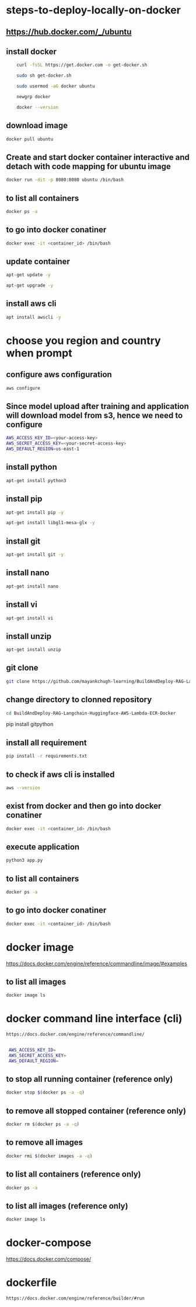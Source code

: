 # steps-to-deploy-locally-on-docker

## https://hub.docker.com/_/ubuntu


## install docker

```bash
	curl -fsSL https://get.docker.com -o get-docker.sh

	sudo sh get-docker.sh

	sudo usermod -aG docker ubuntu

	newgrp docker

    docker --version
```

## download image

```bash
docker pull ubuntu
```

## Create and start docker container interactive and detach with code mapping for ubuntu image
```bash
docker run -dit -p 8080:8080 ubuntu /bin/bash
```

## to list all containers 
```bash
docker ps -a
```

## to go into docker conatiner 
```bash
docker exec -it <container_id> /bin/bash
```

## update container
```bash
apt-get update -y
```
```bash
apt-get upgrade -y
```
## install aws cli 
```bash
apt install awscli -y   
```
# choose you region and country when prompt

## configure aws configuration
```bash
aws configure
```

## Since model upload after training and application will download model from s3, hence we need to configure
```bash
AWS_ACCESS_KEY_ID=<your-access-key>
AWS_SECRET_ACCESS_KEY=<your-secret-access-key>
AWS_DEFAULT_REGION=us-east-1
```

## install python      
```bash
apt-get install python3
```

## install pip      
```bash
apt-get install pip -y
```

```bash
apt-get install libgl1-mesa-glx -y
```

## install git
```bash
apt-get install git -y
```

## install nano
```bash
apt-get install nano
```

## install vi
```bash
apt-get install vi
```

## install unzip
```bash
apt-get install unzip
```

## git clone
```bash
git clone https://github.com/mayankchugh-learning/BuildAndDeploy-RAG-Langchain-Huggingface-AWS-Lambda-ECR-Docker.git
```

## change directory to clonned repository
```bash
cd BuildAndDeploy-RAG-Langchain-Huggingface-AWS-Lambda-ECR-Docker
```
pip install gitpython
## install all requirement
```bash
pip install -r requirements.txt
```

## to check if aws cli is installed
```bash
aws --version
```

## exist from docker and then go into docker conatiner 
```bash
docker exec -it <container_id> /bin/bash
```

## execute application
```bash
python3 app.py
```
## to list all containers 
```bash
docker ps -a
```

## to go into docker conatiner 
```bash
docker exec -it <container_id> /bin/bash
```


# docker image

https://docs.docker.com/engine/reference/commandline/image/#examples


## to list all images
```bash
docker image ls
```

# docker command line interface (cli)

```bash
https://docs.docker.com/engine/reference/commandline/


 AWS_ACCESS_KEY_ID=
 AWS_SECRET_ACCESS_KEY=
 AWS_DEFAULT_REGION=
```

## to stop all running container (reference only)
```bash
docker stop $(docker ps -a -q)
```

## to remove all stopped container (reference only)
```bash
docker rm $(docker ps -a -q)
```

## to remove all images
```bash
docker rmi $(docker images -a -q)
```

## to list all containers (reference only)
```bash
docker ps -a
```

## to list all images (reference only)
```bash
docker image ls
```

# docker-compose

https://docs.docker.com/compose/


# dockerfile

```bash
https://docs.docker.com/engine/reference/builder/#run
```


